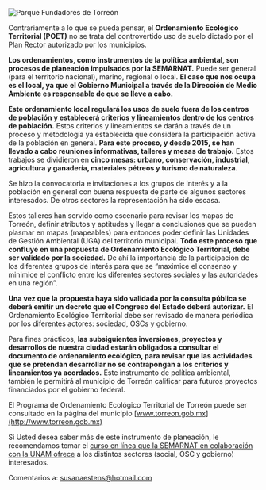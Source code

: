 
<img class="img-responsive" src="ordenamiento-ecologico-territorial-de-torreon/parque-fundadores.jpg" alt="Parque Fundadores de Torreón">

Contrariamente a lo que se pueda pensar, el **Ordenamiento Ecológico Territorial (POET)** no se trata del controvertido uso de suelo dictado por el Plan Rector autorizado por los municipios.

**Los ordenamientos, como instrumentos de la política ambiental, son procesos de planeación impulsados por la SEMARNAT.** Puede ser general (para el territorio nacional), marino, regional o local. **El caso que nos ocupa es el local, ya que el Gobierno Municipal a través de la Dirección de Medio Ambiente es responsable de que se lleve a cabo.**

**Este ordenamiento local regulará los usos de suelo fuera de los centros de población y establecerá criterios y lineamientos dentro de los centros de población.** Estos criterios y lineamientos se darán a través de un proceso y metodología ya establecida que considera la participación activa de la población en general. **Para este proceso, y desde 2015, se han llevado a cabo reuniones informativas, talleres y mesas de trabajo.** Estos trabajos se dividieron en **cinco mesas: urbano, conservación, industrial, agricultura y ganadería, materiales pétreos y turismo de naturaleza.**

Se hizo la convocatoria e invitaciones a los grupos de interés y a la población en general con buena respuesta de parte de algunos sectores interesados. De otros sectores la representación ha sido escasa.

Estos talleres han servido como escenario para revisar los mapas de Torreón, definir atributos y aptitudes y llegar a conclusiones que se pueden plasmar en mapas (mapeables) para entonces poder definir las Unidades de Gestión Ambiental (UGA) del territorio municipal. **Todo este proceso que confluye en una propuesta de Ordenamiento Ecológico Territorial, debe ser validado por la sociedad.** De ahí la importancia de la participación de los diferentes grupos de interés para que se “maximice el consenso y minimice el conflicto entre los diferentes sectores sociales y las autoridades en una región”.

**Una vez que la propuesta haya sido validada por la consulta pública se deberá emitir un decreto que el Congreso del Estado deberá autorizar.** El Ordenamiento Ecológico Territorial debe ser revisado de manera periódica por los diferentes actores: sociedad, OSCs y gobierno.

Para fines prácticos, **las subsiguientes inversiones, proyectos y desarrollos de nuestra ciudad estarán obligados a consultar el documento de ordenamiento ecológico, para revisar que las actividades que se pretendan desarrollar no se contrapongan a los criterios y lineamientos ya acordados.** Este instrumento de política ambiental, también le permitirá al municipio de Torreón calificar para futuros proyectos financiados por el gobierno federal.

El Programa de Ordenamiento Ecológico Territorial de Torreón puede ser consultado en la página del municipio [www.torreon.gob.mx](http://www.torreon.gob.mx)

Si Usted desea saber más de este instrumento de planeación, le recomendamos tomar el [curso en línea que la SEMARNAT en colaboración con la UNAM ofrece](http://kinet.cuaed.unam.mx/educacion_continua/ordenamiento_ecologico/) a los distintos sectores (social, OSC y gobierno) interesados.

Comentarios a: [susanaestens@hotmail.com](mailto:susanaestens@hotmail.com)
